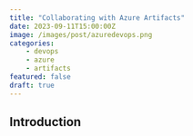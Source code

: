 ```yaml
---
title: "Collaborating with Azure Artifacts"
date: 2023-09-11T15:00:00Z
image: /images/post/azuredevops.png
categories: 
    - devops
    - azure
    - artifacts
featured: false
draft: true
---
```


## Introduction
